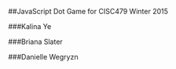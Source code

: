 ##JavaScript Dot Game for CISC479 Winter 2015

###Kalina Ye

###Briana Slater

###Danielle Wegryzn



